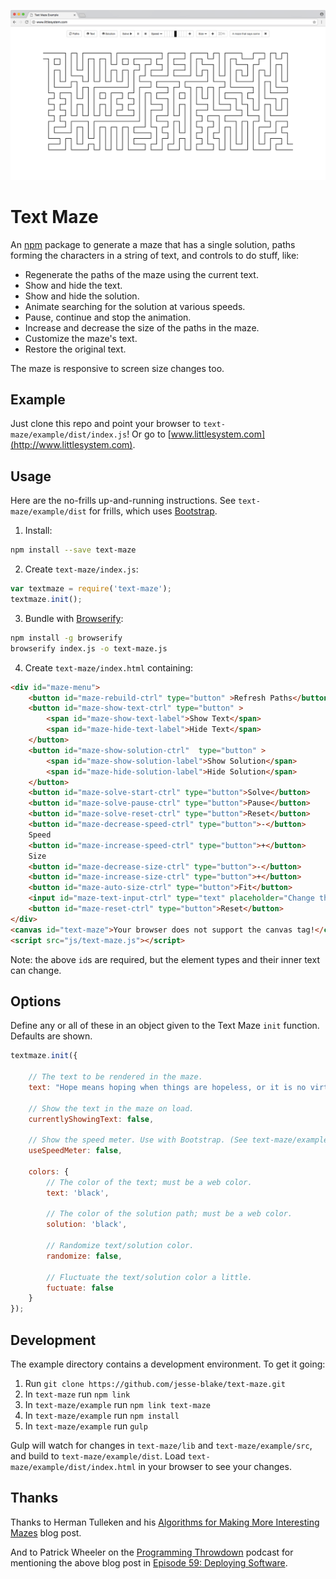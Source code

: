 <p style="text-align: center">
    <img width="900" src="https://raw.githubusercontent.com/jesse-blake/text-maze/master/extra/readme.gif">
</p>

# Text Maze

An [npm](https://www.npmjs.com/package/text-maze) package to generate a maze that has a single solution, paths forming the characters in a string of text, and controls to do stuff, like: 

* Regenerate the paths of the maze using the current text.
* Show and hide the text.
* Show and hide the solution.
* Animate searching for the solution at various speeds.
* Pause, continue and stop the animation.
* Increase and decrease the size of the paths in the maze.
* Customize the maze's text.
* Restore the original text.

The maze is responsive to screen size changes too.

## Example

Just clone this repo and point your browser to `text-maze/example/dist/index.js`! Or go to [www.littlesystem.com](http://www.littlesystem.com).

## Usage

Here are the no-frills up-and-running instructions. See `text-maze/example/dist` for frills, which uses [Bootstrap](https://github.com/twbs/bootstrap).

1. Install:
```sh
npm install --save text-maze
```
2. Create `text-maze/index.js`:
```js
var textmaze = require('text-maze');
textmaze.init();
```
3. Bundle with [Browserify](https://github.com/substack/node-browserify):
```sh
npm install -g browserify
browserify index.js -o text-maze.js
```
4. Create `text-maze/index.html` containing:
```html
<div id="maze-menu">
    <button id="maze-rebuild-ctrl" type="button" >Refresh Paths</button>
    <button id="maze-show-text-ctrl" type="button" >
        <span id="maze-show-text-label">Show Text</span>
        <span id="maze-hide-text-label">Hide Text</span>
    </button>
    <button id="maze-show-solution-ctrl"  type="button" >
        <span id="maze-show-solution-label">Show Solution</span>
        <span id="maze-hide-solution-label">Hide Solution</span>
    </button>
    <button id="maze-solve-start-ctrl" type="button">Solve</button>
    <button id="maze-solve-pause-ctrl" type="button">Pause</button>
    <button id="maze-solve-reset-ctrl" type="button">Reset</button>
    <button id="maze-decrease-speed-ctrl" type="button">-</button>
    Speed
    <button id="maze-increase-speed-ctrl" type="button">+</button>
    Size
    <button id="maze-decrease-size-ctrl" type="button">-</button>
    <button id="maze-increase-size-ctrl" type="button">+</button>
    <button id="maze-auto-size-ctrl" type="button">Fit</button>
    <input id="maze-text-input-ctrl" type="text" placeholder="Change the text...">
    <button id="maze-reset-ctrl" type="button">Reset</button>
</div>
<canvas id="text-maze">Your browser does not support the canvas tag!</canvas>
<script src="js/text-maze.js"></script>
```
Note: the above `id`s are required, but the element types and their inner text can change.

## Options

Define any or all of these in an object given to the Text Maze `init` function. Defaults are shown.

```js
textmaze.init({

    // The text to be rendered in the maze.
    text: "Hope means hoping when things are hopeless, or it is no virtue at all. G.K.C.",
    
    // Show the text in the maze on load.
    currentlyShowingText: false,
    
    // Show the speed meter. Use with Bootstrap. (See text-maze/example/dist/index.html.)
    useSpeedMeter: false,
    
    colors: {
        // The color of the text; must be a web color.
        text: 'black',
        
        // The color of the solution path; must be a web color.
        solution: 'black',
        
        // Randomize text/solution color.
        randomize: false,
        
        // Fluctuate the text/solution color a little.
        fuctuate: false
    }
});
```

## Development

The example directory contains a development environment. To get it going:

1. Run `git clone https://github.com/jesse-blake/text-maze.git`
2. In `text-maze` run `npm link`
4. In `text-maze/example` run `npm link text-maze`
3. In `text-maze/example` run `npm install`
5. In `text-maze/example` run `gulp`

Gulp will watch for changes in `text-maze/lib` and `text-maze/example/src`, and build to `text-maze/example/dist`. Load `text-maze/example/dist/index.html` in your browser to see your changes.

## Thanks

Thanks to Herman Tulleken and his [Algorithms for Making More Interesting Mazes](http://www.gamasutra.com/blogs/HermanTulleken/20161005/282629/Algorithms_for_making_more_interesting_mazes.php) blog post.

And to Patrick Wheeler on the [Programming Throwdown](http://www.programmingthrowdown.com/) podcast for mentioning the above blog post in [Episode 59: Deploying Software](http://www.programmingthrowdown.com/2016/10/episode-59-deploying-software.html).
